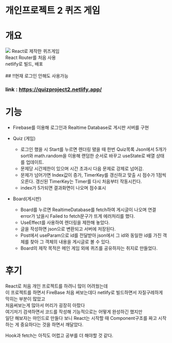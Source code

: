  


# 개인프로젝트 2 퀴즈 게임


 개요
  ===
<img src="https://res.cloudinary.com/yayayaya/image/upload/v1688719504/screencapture-quizproject2-netlify-app-2023-07-07-17_43_46_epnfgy.png" />
React로 제작한 퀴즈게임 <br>
React Router를 처음 사용
 <br>
netlify로 빌드, 배포
<br><br>
## ‼현재 로그인 안해도 사용가능





### link : https://quizproject2.netlify.app/

 기능
  ===

* Firebase를 이용해 로그인과 Realtime Database로 게시판 서버를 구현 <br>

 
* Quiz (게임)
  *  로그인 했을 시 Start를 누르면 렌더링 됐을 때 한번 Quiz목록 Json에서 5개가 sort와 math.random을 이용해 랜덤한 순서로 바꾸고 useState로 배열 상태를 업데이트.
  *  문제당 시간제한이 있으며 시간 초과시 다음 문제로 강제로 넘어감.
  *  문제가 넘어가면 Index값이 증가, TimerKey를 갱신하고 맞출 시 점수가 1점씩 오른다. 갱신된 TimerKey는 Timer를 다시 처음부터 작동시킨다.
  *  index가 5가되면 결과화면이 나오며 점수표시 
 
* Board(게시판)
  * Board를 누르면 RealtimeDatabase를 fetch하여 게시글이 나오며 연결 error가 났을시 Failed to fetch문구가 뜨게 에러처리를 했다.
  * UseEffect를 사용하여 렌더링을 제한해 놓았다.
  * 글을 작성하면 json으로 변환되고 서버에 저장된다. 
  * Post에서 useParam으로 id를 전달받아 json에서 그 id와 동일한 id를 가진 객체를 찾아 그 객체의 내용을 게시글로 볼 수 있다.
  * Board의 제작 목적은 메인 게임 외에 퀴즈를 공유하자는 취지로 만들었다. 




 
 후기
  ===
React로 처음 개인 프로젝트를 하려니 많이 어려웠는데  <br>
이 프로젝트를 하면서 FireBase 처음 써보는데다 netlify로 빌드하면서 자질구레하게 막히는 부분이 많았고 <br>
처음써보는게 많아서 머리가 굉장히 아팠다 <br>
여기저기 검색하면서 코드를 작성해 기능적으로는 어떻게 완성하긴 했지만 <br>
일단 해보자는 마인드로 만들다 보니 React는 시작할 때 Component구조를 짜고 시작하는 게 중요하다는 것을 하면서 깨달았다.  <br>

Hook과 fetch는 아직도 어렵고 공부를 더 해야할 것 같다.





